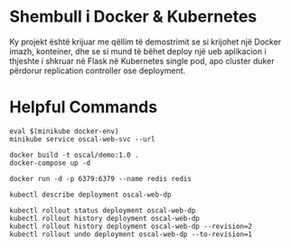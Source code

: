 # Shembull i Docker & Kubernetes

Ky projekt është krijuar me qëllim të demostrimit se si krijohet një Docker imazh, konteiner, dhe se si mund të bëhet deploy një ueb aplikacion i thjeshte i shkruar në Flask në Kubernetes single pod, apo cluster duker përdorur replication controller ose deployment.

# Helpful Commands

```
eval $(minikube docker-env)
minikube service oscal-web-svc --url

docker build -t oscal/demo:1.0 .
docker-compose up -d

docker run -d -p 6379:6379 --name redis redis

kubectl describe deployment oscal-web-dp

kubectl rollout status deployment oscal-web-dp
kubectl rollout history deployment oscal-web-dp
kubectl rollout history deployment oscal-web-dp --revision=2
kubectl rollout undo deployment oscal-web-dp --to-revision=1
```
